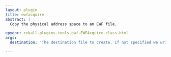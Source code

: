 ```yaml
---
layout: plugin
title: ewfacquire
abstract: |
  Copy the physical address space to an EWF file.

epydoc: rekall.plugins.tools.ewf.EWFAcquire-class.html
args:
  destination: 'The destination file to create. If not specified we write output.E01 in current directory.'

---
```


